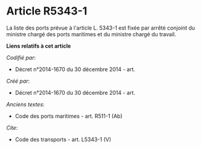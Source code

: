 # Article R5343-1

La liste des ports prévue à l'article L. 5343-1 est fixée par arrêté conjoint du ministre chargé des ports maritimes et du
ministre chargé du travail.

**Liens relatifs à cet article**

_Codifié par_:

  - Décret n°2014-1670 du 30 décembre 2014 - art.

_Créé par_:

  - Décret n°2014-1670 du 30 décembre 2014 - art.

_Anciens textes_:

  - Code des ports maritimes - art. R511-1 (Ab)

_Cite_:

  - Code des transports - art. L5343-1 (V)
